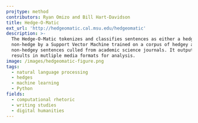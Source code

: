 ```yaml
---
projtype: method
contributors: Ryan Omizo and Bill Hart-Davidson
title: Hedge-O-Matic
ext_url: 'http://hedgeomatic.cal.msu.edu/hedgeomatic'
description: >-
  The Hedge-O-Matic tokenizes and classifies sentences as either a hedge or 
  non-hedge by a Support Vector Machine trained on a corpus of hedgey and 
  non-hedgey sentences culled from academic science journals. It outputs 
  results in mutliple media formats for analysis.
image: /images/hedgeomatic-figure.png
tags:
  - natural language processing
  - hedges
  - machine learning
  - Python
fields:
  - computational rhetoric
  - writing studies
  - digital humanities
---
```

